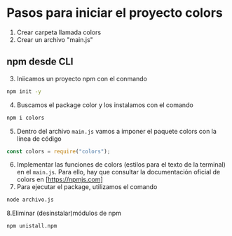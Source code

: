 # Pasos para iniciar el proyecto colors
1. Crear carpeta llamada colors
2. Crear un archivo "main.js"

## npm desde CLI
3. Iniicamos un proyecto npm con el conmando 
```sh
npm init -y
```
4. Buscamos el package color y los instalamos con el comando 
```sh
npm i colors
```
5. Dentro del archivo `main.js` vamos a imponer el paquete colors con la línea de código 
```javascript
const colors = require("colors");
```
6. Implementar las funciones de colors (estilos para el texto de la terminal) en el `main.js`. Para ello, hay que consultar la documentación oficial de colors en [https://npmjs.com]
7. Para ejecutar el package, utilizamos el comando
```sh
node archivo.js
``` 
8.Eliminar (desinstalar)módulos de npm
``` sh
npm unistall.npm
```
